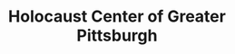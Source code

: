 ---
layout: repo
title: "Holocaust Center of Greater Pittsburgh"
id: 14590
permalink: repos/14590/
---